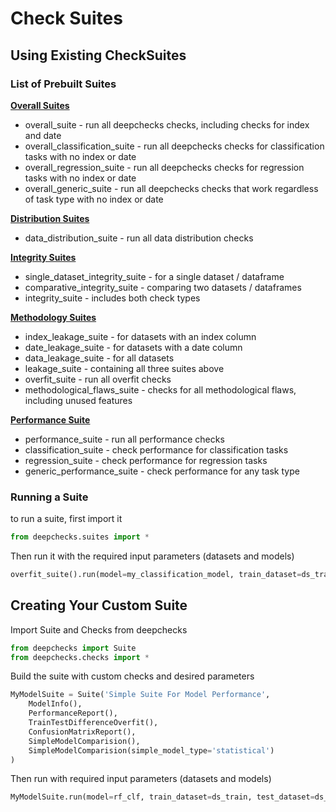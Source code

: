 <!--
  ~ ----------------------------------------------------------------------------
  ~ Copyright (C) 2021 Deepchecks (https://www.deepchecks.com)
  ~
  ~ This file is part of Deepchecks.
  ~ Deepchecks is distributed under the terms of the GNU Affero General
  ~ Public License (version 3 or later).
  ~ You should have received a copy of the GNU Affero General Public License
  ~ along with Deepchecks.  If not, see <http://www.gnu.org/licenses/>.
  ~ ----------------------------------------------------------------------------
  ~
-->
# Check Suites

## Using Existing CheckSuites

### List of Prebuilt Suites

[**Overall Suites**](./overall_suite.py)

  - overall_suite - run all deepchecks checks, including checks for index and date
  - overall_classification_suite - run all deepchecks checks for classification tasks with no index or date
  - overall_regression_suite - run all deepchecks checks for regression tasks with no index or date
  - overall_generic_suite - run all deepchecks checks that work regardless of task type with no index or date

[**Distribution Suites**](./distribution_suite.py)

  - data_distribution_suite - run all data distribution checks

[**Integrity Suites**](./integrity_suite.py)

  - single_dataset_integrity_suite - for a single dataset / dataframe
  - comparative_integrity_suite - comparing two datasets / dataframes
  - integrity_suite - includes both check types 

[**Methodology Suites**](./methodology_suite.py)
  - index_leakage_suite - for datasets with an index column
  - date_leakage_suite - for datasets with a date column
  - data_leakage_suite  - for all datasets
  - leakage_suite - containing all three suites above
  - overfit_suite - run all overfit checks
  - methodological_flaws_suite - checks for all methodological flaws, including unused features
  
[**Performance Suite**](./performance_suite.py)
  - performance_suite - run all performance checks
  - classification_suite - check performance for classification tasks
  - regression_suite - check performance for regression tasks
  - generic_performance_suite - check performance for any task type

### Running a Suite
to run a suite, first import it

```python
from deepchecks.suites import *
```
Then run it with the required input parameters (datasets and models)
```python
overfit_suite().run(model=my_classification_model, train_dataset=ds_train, test_dataset=ds_test)
```

## Creating Your Custom Suite

Import Suite and Checks from deepchecks

```python
from deepchecks import Suite
from deepchecks.checks import *
```
Build the suite with custom checks and desired parameters
```python
MyModelSuite = Suite('Simple Suite For Model Performance',
    ModelInfo(),
    PerformanceReport(),
    TrainTestDifferenceOverfit(),
    ConfusionMatrixReport(),
    SimpleModelComparision(),
    SimpleModelComparision(simple_model_type='statistical')
)
```
Then run with required input parameters (datasets and models)
```python
MyModelSuite.run(model=rf_clf, train_dataset=ds_train, test_dataset=ds_test, check_datasets_policy='both')
```
